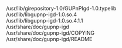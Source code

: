 /usr/lib/girepository-1.0/GUPnPIgd-1.0.typelib  
/usr/lib/libgupnp-igd-1.0.so.4  
/usr/lib/libgupnp-igd-1.0.so.4.1.1  
/usr/share/doc/gupnp-igd  
/usr/share/doc/gupnp-igd/COPYING  
/usr/share/doc/gupnp-igd/README  
